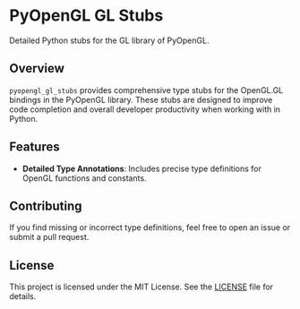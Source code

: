 # PyOpenGL GL Stubs

Detailed Python stubs for the GL library of PyOpenGL.

## Overview

`pyopengl_gl_stubs` provides comprehensive type stubs for the OpenGL.GL bindings in the PyOpenGL library. These stubs are designed to improve code completion and overall developer productivity when working with in Python.

## Features

- **Detailed Type Annotations**: Includes precise type definitions for OpenGL functions and constants.


## Contributing

If you find missing or incorrect type definitions, feel free to open an issue or submit a pull request.

## License

This project is licensed under the MIT License. See the [LICENSE](LICENSE) file for details.
